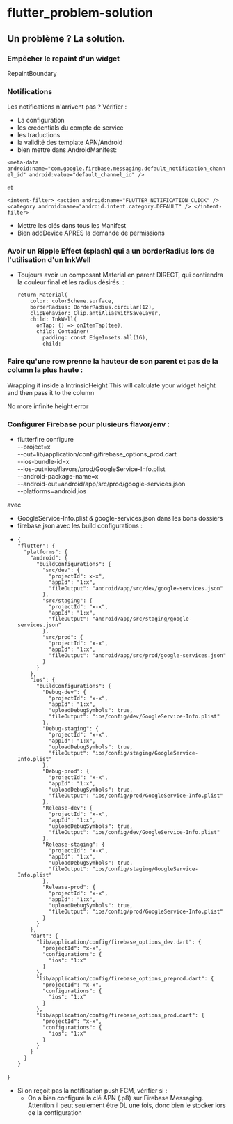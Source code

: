 # flutter_problem-solution
## Un problème ? La solution.

### Empêcher le repaint d'un widget
RepaintBoundary

### Notifications
Les notifications n'arrivent pas ? Vérifier :
- La configuration
- les credentials du compte de service
- les traductions
- la validité des template APN/Android
- bien mettre dans AndroidManifest:
  
```<meta-data android:name="com.google.firebase.messaging.default_notification_channel_id" android:value="default_channel_id" />```
  
et
  
```<intent-filter> <action android:name="FLUTTER_NOTIFICATION_CLICK" /> <category android:name="android.intent.category.DEFAULT" /> </intent-filter>```
- Mettre les clés dans tous les Manifest
- Bien addDevice APRES la demande de permissions

### Avoir un Ripple Effect (splash) qui a un borderRadius lors de l'utilisation d'un InkWell
- Toujours avoir un composant Material en parent DIRECT, qui contiendra la couleur final et les radius désirés. :
  ```
  return Material(
      color: colorScheme.surface,
      borderRadius: BorderRadius.circular(12),
      clipBehavior: Clip.antiAliasWithSaveLayer,
      child: InkWell(
        onTap: () => onItemTap(tee),
        child: Container(
          padding: const EdgeInsets.all(16),
          child:

### Faire qu'une row prenne la hauteur de son parent et pas de la column la plus haute : 

Wrapping it inside a IntrinsicHeight
This will calculate your widget height and then pass it to the column 

No more infinite height error

### Configurer Firebase pour plusieurs flavor/env :

- flutterfire configure \
  --project=x \
  --out=lib/application/config/firebase_options_prod.dart \
  --ios-bundle-id=x \
  --ios-out=ios/flavors/prod/GoogleService-Info.plist \
  --android-package-name=x \
  --android-out=android/app/src/prod/google-services.json \
  --platforms=android,ios

avec
- GoogleService-Info.plist & google-services.json dans les bons dossiers
- firebase.json avec les build configurations :
- 
  ```
  {
  "flutter": {
    "platforms": {
      "android": {
        "buildConfigurations": {
          "src/dev": {
            "projectId": x-x",
            "appId": "1:x",
            "fileOutput": "android/app/src/dev/google-services.json"
          },
          "src/staging": {
            "projectId": "x-x",
            "appId": "1:x",
            "fileOutput": "android/app/src/staging/google-services.json"
          },
          "src/prod": {
            "projectId": "x-x",
            "appId": "1:x",
            "fileOutput": "android/app/src/prod/google-services.json"
          }
        }
      },
      "ios": {
        "buildConfigurations": {
          "Debug-dev": {
            "projectId": "x-x",
            "appId": "1:x",
            "uploadDebugSymbols": true,
            "fileOutput": "ios/config/dev/GoogleService-Info.plist"
          },
          "Debug-staging": {
            "projectId": "x-x",
            "appId": "1:x",
            "uploadDebugSymbols": true,
            "fileOutput": "ios/config/staging/GoogleService-Info.plist"
          },
          "Debug-prod": {
            "projectId": "x-x",
            "appId": "1:x",
            "uploadDebugSymbols": true,
            "fileOutput": "ios/config/prod/GoogleService-Info.plist"
          },
          "Release-dev": {
            "projectId": "x-x",
            "appId": "1:x",
            "uploadDebugSymbols": true,
            "fileOutput": "ios/config/dev/GoogleService-Info.plist"
          },
          "Release-staging": {
            "projectId": "x-x",
            "appId": "1:x",
            "uploadDebugSymbols": true,
            "fileOutput": "ios/config/staging/GoogleService-Info.plist"
          },
          "Release-prod": {
            "projectId": "x-x",
            "appId": "1:x",
            "uploadDebugSymbols": true,
            "fileOutput": "ios/config/prod/GoogleService-Info.plist"
          }
        }
      },
      "dart": {
        "lib/application/config/firebase_options_dev.dart": {
          "projectId": "x-x",
          "configurations": {
            "ios": "1:x"
          }
        },
        "lib/application/config/firebase_options_preprod.dart": {
          "projectId": "x-x",
          "configurations": {
            "ios": "1:x"
          }
        },
        "lib/application/config/firebase_options_prod.dart": {
          "projectId": "x-x",
          "configurations": {
            "ios": "1:x"
          }
        }
      }
    }
  }
}

- Si on reçoit pas la notification push FCM, vérifier si :
  - On a bien configuré la clé APN (.p8) sur Firebase Messaging. Attention il peut seulement être DL une fois, donc bien le stocker lors de la configuration

